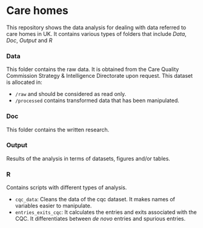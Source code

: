 # Care homes

This repository shows the data analysis for dealing with data referred to care homes in UK. It contains various types of folders that include _Data_, _Doc_, _Output_ and _R_

### Data

This folder contains the raw data. It is obtained from the Care Quality Commission Strategy & Intelligence Directorate upon request. This dataset is allocated in:

  - `/raw` and should be considered as read only.
  - `/processed` contains transformed data that has been manipulated. 
  

### Doc

This folder contains the written research.


### Output 

Results of the analysis in terms of datasets, figures and/or tables. 

### R 

Contains scripts with different types of analysis.

   - `cqc_data`: Cleans the data of the cqc dataset. It makes names of variables easier to manipulate.
   - `entries_exits_cqc`: It calculates the entries and exits associated with the CQC. It differentiates between _de novo_ entries and spurious entries. 



